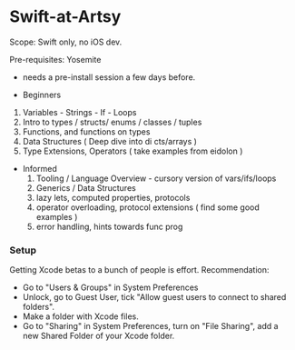 # Swift-at-Artsy

Scope: Swift only, no iOS dev.

Pre-requisites: Yosemite

* needs a pre-install session a few days before.

* Beginners
 1. Variables - Strings - If - Loops
 1. Intro to types / structs/ enums / classes / tuples
 1. Functions, and functions on types
 1. Data Structures ( Deep dive into di cts/arrays )
 1. Type Extensions, Operators ( take examples from eidolon )

* Informed
  1. Tooling / Language Overview - cursory version of vars/ifs/loops
  1. Generics / Data Structures
  1. lazy lets, computed properties, protocols
  1. operator overloading, protocol extensions ( find some good examples )
  1. error handling, hints towards func prog

### Setup

Getting Xcode betas to a bunch of people is effort. Recommendation: 

* Go to "Users & Groups" in System Preferences
* Unlock, go to Guest User, tick "Allow guest users to connect to shared folders".
* Make a folder with Xcode files.
* Go to "Sharing" in System Preferences, turn on "File Sharing", add a new Shared Folder of your Xcode folder.
